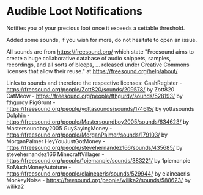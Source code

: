 # Audible Loot Notifications

Notifies you of your precious loot once it exceeds a settable threshold.

Added some sounds, if you wish for more, do not hesitate to open an issue.


All sounds are from https://freesound.org/ which state "Freesound aims to create a huge collaborative database of audio snippets, samples, recordings, and all sorts of bleeps, ... released under Creative Commons licenses that allow their reuse." at https://freesound.org/help/about/

Links to sounds and therefore the respective licenses:
CashRegister - https://freesound.org/people/Zott820/sounds/209578/ by Zott820
CatMeow - https://freesound.org/people/fthgurdy/sounds/528193/ by fthgurdy
PigGrunt - https://freesound.org/people/yottasounds/sounds/174615/ by yottasounds
Dolphin - https://freesound.org/people/Mastersoundboy2005/sounds/634623/ by Mastersoundboy2005
GuySayingMoney - https://freesound.org/people/MorganPalmer/sounds/179103/ by MorganPalmer
HeyYouJustGotMoney - https://freesound.org/people/stevehernandez166/sounds/435685/ by stevehernandez166
MinecraftVillager - https://freesound.org/people/1piemanpie/sounds/383221/ by 1piemanpie
SoMuchMoneyAutotune - https://freesound.org/people/elaineaeris/sounds/529944/ by elaineaeris
MonkeyNoise - https://freesound.org/people/wilika2/sounds/588623/ by wilika2
